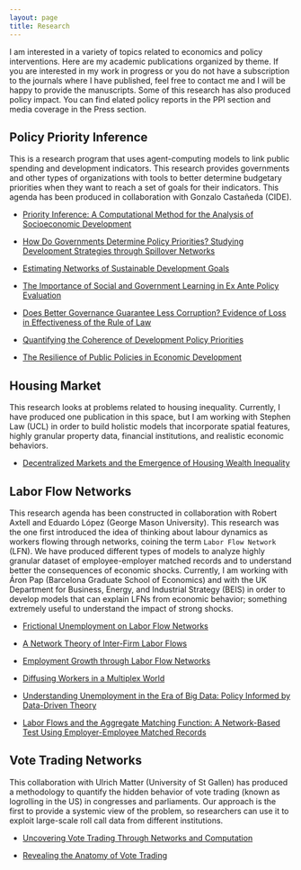 ```yaml
---
layout: page
title: Research
---
```


I am interested in a variety of topics related to economics and policy interventions.
Here are my academic publications organized by theme.
If you are interested in my work in progress or you do not have a subscription to the journals where I have published, feel free to contact me and I will be happy to provide the manuscripts.
Some of this research has also produced policy impact.
You can find elated policy reports in the PPI section and media coverage in the Press section.


## Policy Priority Inference
This is a research program that uses agent-computing models to link public spending and development indicators.
This research provides governments and other types of organizations with tools to better determine budgetary priorities when they want to reach a set of goals for their indicators.
This agenda has been produced in collaboration with Gonzalo Castañeda (CIDE).

* <a target="_blank" rel="noopener noreferrer" href="http://ssrn.com/abstract=3604041">Priority Inference: A Computational Method for the Analysis of Socioeconomic Development</a>

* <a target="_blank" rel="noopener noreferrer" href="https://doi.org/10.1016/j.jebo.2018.07.017">How Do Governments Determine Policy Priorities? Studying Development Strategies through Spillover Networks</a>
  
* <a target="_blank" rel="noopener noreferrer" href="https://doi.org/10.1016/j.im.2020.103342">Estimating Networks of Sustainable Development Goals</a>

* <a target="_blank" rel="noopener noreferrer" href="https://doi.org/10.1016/j.jpolmod.2019.01.001">The Importance of Social and Government Learning in Ex Ante Policy Evaluation</a>

* <a target="_blank" rel="noopener noreferrer" href="https://arxiv.org/abs/1902.00428">Does Better Governance Guarantee Less Corruption? Evidence of Loss in Effectiveness of the Rule of Law</a>

* <a target="_blank" rel="noopener noreferrer" href="https://doi.org/10.1111/dpr.12498">Quantifying the Coherence of Development Policy Priorities</a>

* <a target="_blank" rel="noopener noreferrer" href="https://doi.org/10.1155/2018/9672849">The Resilience of Public Policies in Economic Development</a>


## Housing Market
This research looks at problems related to housing inequality.
Currently, I have produced one publication in this space, but I am working with Stephen Law (UCL) in order to build holistic models that incorporate spatial features, highly granular property data, financial institutions, and realistic economic behaviors.

* <a target="_blank" rel="noopener noreferrer" href="https://doi.org/10.1016/j.compenvurbsys.2020.101541">Decentralized Markets and the Emergence of Housing Wealth Inequality</a>



## Labor Flow Networks
This research agenda has been constructed in collaboration with Robert Axtell and Eduardo López (George Mason University).
This research was the one first introduced the idea of thinking about labour dynamics as workers flowing through networks, coining the term `Labor Flow Network` (LFN).
We have produced different types of models to analyze highly granular dataset of employee-employer matched records and to understand better the consequences of economic shocks.
Currently, I am working with Áron Pap (Barcelona Graduate School of Economics) and with the UK Department for Business, Energy, and Industrial Strategy (BEIS) in order to develop models that can explain LFNs from economic behavior; something extremely useful to understand the impact of strong shocks.

* <a target="_blank" rel="noopener noreferrer" href="https://doi.org/10.1016/j.jebo.2019.02.028">Frictional Unemployment on Labor Flow Networks</a>

* <a target="_blank" rel="noopener noreferrer" href="https://doi.org/10.1140/epjds/s13688-020-00251-w">A Network Theory of Inter-Firm Labor Flows</a>

* <a target="_blank" rel="noopener noreferrer" href="https://doi.org/10.1371/journal.pone.0060808">Employment Growth through Labor Flow Networks</a>

* <a target="_blank" rel="noopener noreferrer" href="http://dx.doi.org/10.2139/ssrn.3056730">Diffusing Workers in a Multiplex World</a>

* <a target="_blank" rel="noopener noreferrer" href="https://doi.org/10.1002/poi3.136">Understanding Unemployment in the Era of Big Data: Policy Informed by Data-Driven Theory</a>

* <a target="_blank" rel="noopener noreferrer" href="https://doi.org/10.1016/j.econlet.2015.08.009">Labor Flows and the Aggregate Matching Function: A Network-Based Test Using Employer-Employee Matched Records</a>


## Vote Trading Networks
This collaboration with Ulrich Matter (University of St Gallen) has produced a methodology to quantify the hidden behavior of vote trading (known as logrolling in the US) in congresses and parliaments.
Our approach is the first to provide a systemic view of the problem, so researchers can use it to exploit large-scale roll call data from different institutions.

* <a target="_blank" rel="noopener noreferrer" href="http://dx.doi.org/10.2139/ssrn.3047871">Uncovering Vote Trading Through Networks and Computation</a>

* <a target="_blank" rel="noopener noreferrer" href="http://dx.doi.org/10.2139/ssrn.2864445 ">Revealing the Anatomy of Vote Trading</a>

